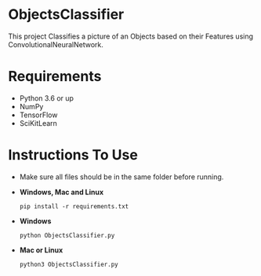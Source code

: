 # ObjectsClassifier

This project Classifies a picture of an Objects based on their Features using ConvolutionalNeuralNetwork.

# Requirements

- Python 3.6 or up
- NumPy
- TensorFlow
- SciKitLearn

# Instructions To Use

- Make sure all files should be in the same folder before running.

- **Windows, Mac and Linux**
  ```
  pip install -r requirements.txt
  ```
- **Windows**
  ```
  python ObjectsClassifier.py
  ```
- **Mac or Linux**
  ```
  python3 ObjectsClassifier.py
  ```
